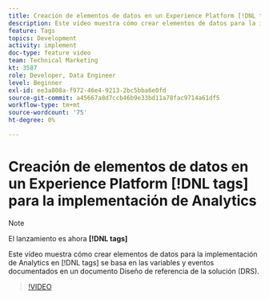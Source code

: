 ```yaml
---
title: Creación de elementos de datos en un Experience Platform [!DNL tags] para la implementación de Analytics
description: Este vídeo muestra cómo crear elementos de datos para la implementación de Analytics en [!DNL tags] se basa en las variables y eventos documentados en un documento Diseño de referencia de la solución (DRS).
feature: Tags
topics: Development
activity: implement
doc-type: feature video
team: Technical Marketing
kt: 3587
role: Developer, Data Engineer
level: Beginner
exl-id: ee3a808a-f972-46e4-9213-2bc5bba6e0fd
source-git-commit: a45667a8d7ccb46b9e33bd11a78fac9714a61df5
workflow-type: tm+mt
source-wordcount: '75'
ht-degree: 0%

---
```


# Creación de elementos de datos en un Experience Platform [!DNL tags] para la implementación de Analytics

>[!NOTE]
>
> El lanzamiento es ahora **[!DNL tags]**

Este vídeo muestra cómo crear elementos de datos para la implementación de Analytics en [!DNL tags] se basa en las variables y eventos documentados en un documento Diseño de referencia de la solución (DRS).

>[!VIDEO](https://video.tv.adobe.com/v/28760/?quality=12&learn=on)
